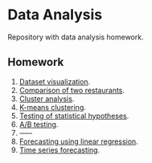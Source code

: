 # Data Analysis
Repository with data analysis homework.

## Homework
1. [Dataset visualization](./src/tasks/task1).
2. [Comparison of two restaurants](./src/tasks/task2).
3. [Cluster analysis](./src/tasks/task3).
4. [K-means clustering](./src/tasks/task3).
5. [Testing of statistical hypotheses](./src/tasks/task5).
6. [A/B testing](./src/tasks/task6).
7. &#8209;&#8209;&#8209;&#8209;&#8209;
8. [Forecasting using linear regression](./src/tasks/task8).
9. [Time series forecasting](./src/tasks/task9).
